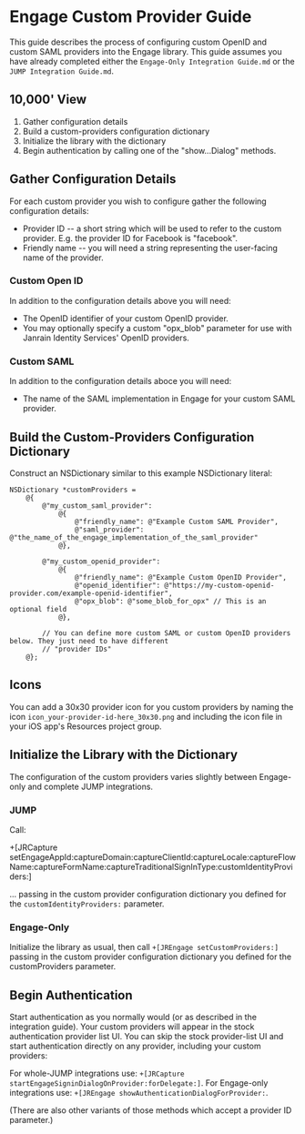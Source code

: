 # Engage Custom Provider Guide

This guide describes the process of configuring custom OpenID and custom SAML providers into the Engage library.
This guide assumes you have already completed either the `Engage-Only Integration Guide.md` or the
`JUMP Integration Guide.md`.

## 10,000' View

1. Gather configuration details
2. Build a custom-providers configuration dictionary
3. Initialize the library with the dictionary
4. Begin authentication by calling one of the "show...Dialog" methods.

## Gather Configuration Details

For each custom provider you wish to configure gather the following configuration details:

* Provider ID -- a short string which will be used to refer to the custom provider. E.g. the provider ID for Facebook
  is "facebook".
* Friendly name -- you will need a string representing the user-facing name of the provider.

### Custom Open ID

In addition to the configuration details above you will need:

* The OpenID identifier of your custom OpenID provider.
* You may optionally specify a custom "opx_blob" parameter for use with Janrain Identity Services' OpenID providers.

### Custom SAML

In addition to the configuration details aboce you will need:

* The name of the SAML implementation in Engage for your custom SAML provider.

## Build the Custom-Providers Configuration Dictionary

Construct an NSDictionary similar to this example NSDictionary literal:

    NSDictionary *customProviders =
        @{
            @"my_custom_saml_provider":
                @{
                    @"friendly_name": @"Example Custom SAML Provider",
                    @"saml_provider": @"the_name_of_the_engage_implementation_of_the_saml_provider"
                @},

            @"my_custom_openid_provider":
                @{
                    @"friendly_name": @"Example Custom OpenID Provider",
                    @"openid_identifier": @"https://my-custom-openid-provider.com/example-openid-identifier",
                    @"opx_blob": @"some_blob_for_opx" // This is an optional field
                @},

            // You can define more custom SAML or custom OpenID providers below. They just need to have different
            // "provider IDs"
        @};

## Icons

You can add a 30x30 provider icon for you custom providers by naming the icon `icon_your-provider-id-here_30x30.png`
and including the icon file in your iOS app's Resources project group.

## Initialize the Library with the Dictionary

The configuration of the custom providers varies slightly between Engage-only and complete JUMP integrations.

### JUMP

Call:

   +[JRCapture setEngageAppId:captureDomain:captureClientId:captureLocale:captureFlowName:captureFormName:captureTraditionalSignInType:customIdentityProviders:]

... passing in the custom provider configuration dictionary you defined for the `customIdentityProviders:` parameter.

### Engage-Only

Initialize the library as usual, then call `+[JREngage setCustomProviders:]` passing in the custom provider
configuration dictionary you defined for the customProviders parameter.

## Begin Authentication

Start authentication as you normally would (or as described in the integration guide). Your custom providers will
appear in the stock authentication provider list UI. You can skip the stock provider-list UI and start authentication
directly on any provider, including your custom providers:

For whole-JUMP integrations use: `+[JRCapture startEngageSigninDialogOnProvider:forDelegate:]`.
For Engage-only integrations use: `+[JREngage showAuthenticationDialogForProvider:`.

(There are also other variants of those methods which accept a provider ID parameter.)
